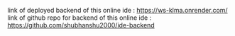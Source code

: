 link of deployed backend of this online ide : https://ws-klma.onrender.com/
link of github repo for backend of this online ide : https://github.com/shubhanshu2000/ide-backend
